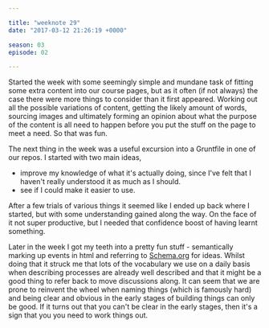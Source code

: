 ```yaml
---

title: "weeknote 29"
date: "2017-03-12 21:26:19 +0000"

season: 03
episode: 02

---
```


Started the week with some seemingly simple and mundane task of fitting some extra content into our course pages, but as it often (if not always) the case there were more things to consider than it first appeared. Working out all the possible variations of content, getting the likely amount of words, sourcing images and ultimately forming an opinion about what the purpose of the content is all need to happen before you put the stuff on the page to meet a need. So that was fun.

The next thing in the week was a useful excursion into a Gruntfile in one of our repos. I started with two main ideas,

- improve my knowledge of what it's actually doing, since I've felt that I haven't really understood it as much as I should.
- see if I could make it easier to use.

After a few trials of various things it seemed like I ended up back where I started, but with some understanding gained along the way. On the face of it not super productive, but I needed that confidence boost of having learnt something.

Later in the week I got my teeth into a pretty fun stuff - semantically marking up events in html and referring to [Schema.org](https://www.schema.org) for ideas. Whilst doing that it struck me that lots of the vocabulary we use on a daily basis when describing processes are already well described and that it might be a good thing to refer back to move discussions along. It can seem that we are prone to reinvent the wheel when naming things (which is famously hard) and being clear and obvious in the early stages of building things can only be good. If it turns out that you can't be clear in the early stages, then it's a sign that you you need to work things out.
